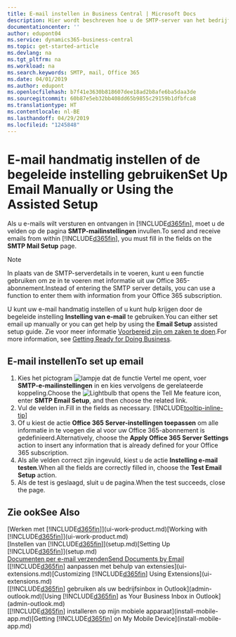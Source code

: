 ```yaml
---
title: E-mail instellen in Business Central | Microsoft Docs
description: Hier wordt beschreven hoe u de SMTP-server van het bedrijf gebruikt om e-mailberichten te verzenden en ontvangen binnen Business Central, of hoe u de e-mailserverinstellingen gebruikt die met het Office 365-abonnement zijn gemaakt.
documentationcenter: ''
author: edupont04
ms.service: dynamics365-business-central
ms.topic: get-started-article
ms.devlang: na
ms.tgt_pltfrm: na
ms.workload: na
ms.search.keywords: SMTP, mail, Office 365
ms.date: 04/01/2019
ms.author: edupont
ms.openlocfilehash: b7f41e3630b818607dee18ad2b8afe6ba5daa3de
ms.sourcegitcommit: 60b87e5eb32bb408dd65b9855c29159b1dfbfca8
ms.translationtype: HT
ms.contentlocale: nl-BE
ms.lasthandoff: 04/29/2019
ms.locfileid: "1245848"
---
```

# <a name="set-up-email-manually-or-using-the-assisted-setup"></a><span data-ttu-id="76a0b-103">E-mail handmatig instellen of de begeleide instelling gebruiken</span><span class="sxs-lookup"><span data-stu-id="76a0b-103">Set Up Email Manually or Using the Assisted Setup</span></span>
<span data-ttu-id="76a0b-104">Als u e-mails wilt versturen en ontvangen in [!INCLUDE[d365fin](includes/d365fin_md.md)], moet u de velden op de pagina **SMTP-mailinstellingen** invullen.</span><span class="sxs-lookup"><span data-stu-id="76a0b-104">To send and receive emails from within [!INCLUDE[d365fin](includes/d365fin_md.md)], you must fill in the fields on the **SMTP Mail Setup** page.</span></span>

> [!NOTE]  
>   <span data-ttu-id="76a0b-105">In plaats van de SMTP-serverdetails in te voeren, kunt u een functie gebruiken om ze in te voeren met informatie uit uw Office 365-abonnement.</span><span class="sxs-lookup"><span data-stu-id="76a0b-105">Instead of entering the SMTP server details, you can use a function to enter them with information from your Office 365 subscription.</span></span>

<span data-ttu-id="76a0b-106">U kunt uw e-mail handmatig instellen of u kunt hulp krijgen door de begeleide instelling **Instelling van e-mail** te gebruiken.</span><span class="sxs-lookup"><span data-stu-id="76a0b-106">You can either set email up manually or you can get help by using the **Email Setup** assisted setup guide.</span></span> <span data-ttu-id="76a0b-107">Zie voor meer informatie [Voorbereid zijn om zaken te doen](ui-get-ready-business.md).</span><span class="sxs-lookup"><span data-stu-id="76a0b-107">For more information, see [Getting Ready for Doing Business](ui-get-ready-business.md).</span></span>  

## <a name="to-set-up-email"></a><span data-ttu-id="76a0b-108">E-mail instellen</span><span class="sxs-lookup"><span data-stu-id="76a0b-108">To set up email</span></span>
1. <span data-ttu-id="76a0b-109">Kies het pictogram ![lampje dat de functie Vertel me opent](media/ui-search/search_small.png "Vertel me wat u wilt doen"), voer **SMTP-e-mailinstellingen** in en kies vervolgens de gerelateerde koppeling.</span><span class="sxs-lookup"><span data-stu-id="76a0b-109">Choose the ![Lightbulb that opens the Tell Me feature](media/ui-search/search_small.png "Tell me what you want to do") icon, enter **SMTP Email Setup**, and then choose the related link.</span></span>
2. <span data-ttu-id="76a0b-110">Vul de velden in.</span><span class="sxs-lookup"><span data-stu-id="76a0b-110">Fill in the fields as necessary.</span></span> [!INCLUDE[tooltip-inline-tip](includes/tooltip-inline-tip_md.md)]
3. <span data-ttu-id="76a0b-111">Of u kiest de actie **Office 365 Server-instellingen toepassen** om alle informatie in te voegen die al voor uw Office 365-abonnement is gedefinieerd.</span><span class="sxs-lookup"><span data-stu-id="76a0b-111">Alternatively, choose the **Apply Office 365 Server Settings** action to insert any information that is already defined for your Office 365 subscription.</span></span>
4. <span data-ttu-id="76a0b-112">Als alle velden correct zijn ingevuld, kiest u de actie **Instelling e-mail testen**.</span><span class="sxs-lookup"><span data-stu-id="76a0b-112">When all the fields are correctly filled in, choose the **Test Email Setup** action.</span></span>
5. <span data-ttu-id="76a0b-113">Als de test is geslaagd, sluit u de pagina.</span><span class="sxs-lookup"><span data-stu-id="76a0b-113">When the test succeeds, close the page.</span></span>

## <a name="see-also"></a><span data-ttu-id="76a0b-114">Zie ook</span><span class="sxs-lookup"><span data-stu-id="76a0b-114">See Also</span></span>  
<span data-ttu-id="76a0b-115">[Werken met [!INCLUDE[d365fin](includes/d365fin_md.md)]](ui-work-product.md)</span><span class="sxs-lookup"><span data-stu-id="76a0b-115">[Working with [!INCLUDE[d365fin](includes/d365fin_md.md)]](ui-work-product.md)</span></span>  
<span data-ttu-id="76a0b-116">[Instellen van [!INCLUDE[d365fin](includes/d365fin_md.md)]](setup.md)</span><span class="sxs-lookup"><span data-stu-id="76a0b-116">[Setting Up [!INCLUDE[d365fin](includes/d365fin_md.md)]](setup.md)</span></span>  
[<span data-ttu-id="76a0b-117">Documenten per e-mail verzenden</span><span class="sxs-lookup"><span data-stu-id="76a0b-117">Send Documents by Email</span></span>](ui-how-send-documents-email.md)  
<span data-ttu-id="76a0b-118">[[!INCLUDE[d365fin](includes/d365fin_md.md)] aanpassen met behulp van extensies](ui-extensions.md)</span><span class="sxs-lookup"><span data-stu-id="76a0b-118">[Customizing [!INCLUDE[d365fin](includes/d365fin_md.md)] Using Extensions](ui-extensions.md)</span></span>  
<span data-ttu-id="76a0b-119">[[!INCLUDE[d365fin](includes/d365fin_md.md)] gebruiken als uw bedrijfsinbox in Outlook](admin-outlook.md)</span><span class="sxs-lookup"><span data-stu-id="76a0b-119">[Using [!INCLUDE[d365fin](includes/d365fin_md.md)] as Your Business Inbox in Outlook](admin-outlook.md)</span></span>  
<span data-ttu-id="76a0b-120">[[!INCLUDE[d365fin](includes/d365fin_md.md)] installeren op mijn mobiele apparaat](install-mobile-app.md)</span><span class="sxs-lookup"><span data-stu-id="76a0b-120">[Getting [!INCLUDE[d365fin](includes/d365fin_md.md)] on My Mobile Device](install-mobile-app.md)</span></span>
